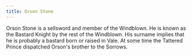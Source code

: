 ```yaml
---
title: Orson Stone
---
```


Orson Stone is a sellsword and member of the Windblown. He is known as the Bastard Knight by the rest of the Windblown. His surname implies that he is probably a bastard born or raised in Vale. At some time the Tattered Prince dispatched Orson's brother to the Sorrows.


